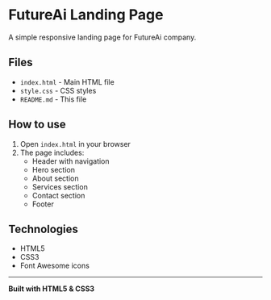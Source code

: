 # FutureAi Landing Page

A simple responsive landing page for FutureAi company.

## Files

- `index.html` - Main HTML file
- `style.css` - CSS styles
- `README.md` - This file

## How to use

1. Open `index.html` in your browser
2. The page includes:
   - Header with navigation
   - Hero section
   - About section
   - Services section
   - Contact section
   - Footer

## Technologies

- HTML5
- CSS3
- Font Awesome icons

---

**Built with HTML5 & CSS3** 


